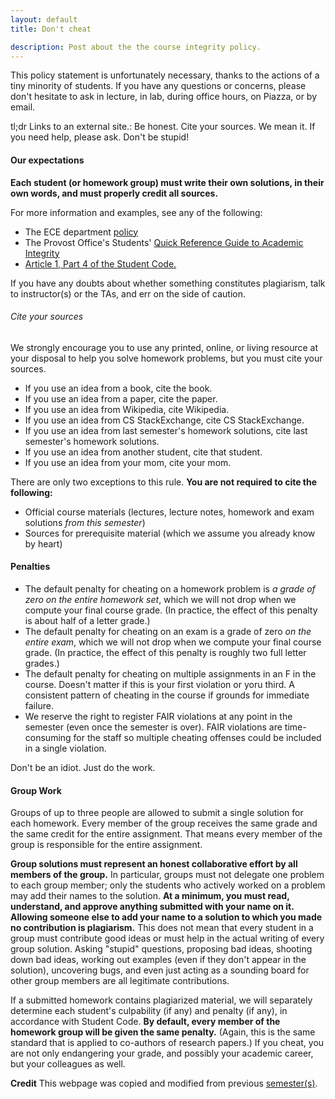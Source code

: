 ```yaml
---
layout: default
title: Don't cheat

description: Post about the the course integrity policy.
---
```


This policy statement is unfortunately necessary, thanks to the actions of a tiny minority of students. If you have any questions or concerns, please don't hesitate to ask in lecture, in lab, during office hours, on Piazza, or by email.

tl;dr Links to an external site.: Be honest. Cite your sources. We mean it. If you need help, please ask. Don't be stupid!

#### Our expectations

**Each student (or homework group) must write their own solutions, in their own words, and must properly credit all sources.**

For more information and examples, see any of the following:

- The ECE department [policy](https://ece.illinois.edu/academics/ugrad/advising-tips/academic-honesty)
- The Provost Office's Students' [Quick Reference Guide to Academic Integrity](https://provost.illinois.edu/policies/policies/academic-integrity/students-quick-reference-guide-to-academic-integrity/)
- [Article 1, Part 4 of the Student Code.](https://studentcode.illinois.edu/article1/part4/1-401/)

If you have any doubts about whether something constitutes plagiarism, talk to instructor(s) or the TAs, and err on the side of caution.

###### Cite your sources

We strongly encourage you to use any printed, online, or living resource at your disposal to help you solve homework problems, but you must cite your sources.

- If you use an idea from a book, cite the book.
- If you use an idea from a paper, cite the paper.
- If you use an idea from Wikipedia, cite Wikipedia.
- If you use an idea from CS StackExchange, cite CS StackExchange.
- If you use an idea from last semester's homework solutions, cite last semester's homework solutions.
- If you use an idea from another student, cite that student.
- If you use an idea from your mom, cite your mom.

There are only two exceptions to this rule. **You are not required to cite the following:**

- Official course materials (lectures, lecture notes, homework and exam solutions *from this semester*)
- Sources for prerequisite material (which we assume you already know by heart)

#### Penalties

- The default penalty for cheating on a homework problem is *a grade of zero on the entire homework set*, which we will not drop when we compute your final course grade. (In practice, the effect of this penalty is about half of a letter grade.)
- The default penalty for cheating on an exam is a grade of zero *on the entire exam*, which we will not drop when we compute your final course grade. (In practice, the effect of this penalty is roughly two full letter grades.)
- The default penalty for cheating on multiple assignments in an F in the course. Doesn't matter if this is your first violation or yoru third. A consistent pattern of cheating in the course if grounds for immediate failure. 
- We reserve the right to register FAIR violations at any point in the semester (even once the semester is over). FAIR violations are time-consuming for the staff so multiple cheating offenses could be included in a single violation. 

Don't be an idiot. Just do the work.

#### Group Work

Groups of up to three people are allowed to submit a single solution for each homework. Every member of the group receives the same grade and the same credit for the entire assignment. That means every member of the group is responsible for the entire assignment.

**Group solutions must represent an honest collaborative effort by all members of the group.** In particular, groups must not delegate one problem to each group member; only the students who actively worked on a problem may add their names to the solution. **At a minimum, you must read, understand, and approve anything submitted with your name on it. Allowing someone else to add your name to a solution to which you made no contribution is plagiarism.** This does not mean that every student in a group must contribute good ideas or must help in the actual writing of every group solution. Asking "stupid" questions, proposing bad ideas, shooting down bad ideas, working out examples (even if they don't appear in the solution), uncovering bugs, and even just acting as a sounding board for other group members are all legitimate contributions.

If a submitted homework contains plagiarized material, we will separately determine each student's culpability (if any) and penalty (if any), in accordance with Student Code. **By default, every member of the homework group will be given the same penalty.** (Again, this is the same standard that is applied to co-authors of research papers.) If you cheat, you are not only endangering your grade, and possibly your academic career, but your colleagues as well.


**Credit** This webpage was copied and modified from previous [semester(s)](https://courses.engr.illinois.edu/cs374/fa2020/integrity.html).

